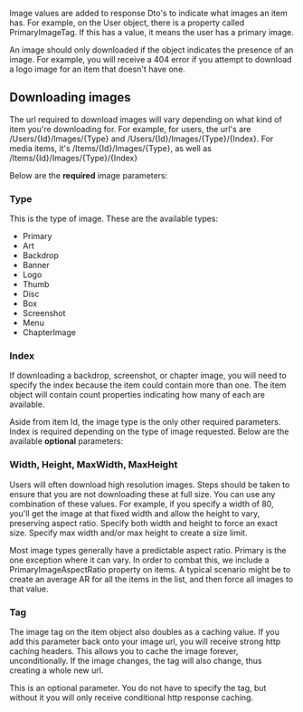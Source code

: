 Image values are added to response Dto's to indicate what images an item has. For example, on the User object, there is a property called PrimaryImageTag. If this has a value, it means the user has a primary image.

An image should only downloaded if the object indicates the presence of an image. For example, you will receive a 404 error if you attempt to download a logo image for an item that doesn't have one.

## Downloading images

The url required to download images will vary depending on what kind of item you're downloading for. For example, for users, the url's are /Users/{Id}/Images/{Type} and /Users/{Id}/Images/{Type}/{Index}. For media items, it's /Items/{Id}/Images/{Type}, as well as /Items/{Id}/Images/{Type}/{Index}

Below are the **required** image parameters:

### Type
This is the type of image. These are the available types:

* Primary
* Art
* Backdrop
* Banner
* Logo
* Thumb
* Disc
* Box
* Screenshot
* Menu
* ChapterImage

### Index
If downloading a backdrop, screenshot, or chapter image, you will need to specify the index because the item could contain more than one. The item object will contain count properties indicating how many of each are available.

Aside from item Id, the image type is the only other required parameters. Index is required depending on the type of image requested. Below are the available **optional** parameters:

### Width, Height, MaxWidth, MaxHeight
Users will often download high resolution images. Steps should be taken to ensure that you are not downloading these at full size. You can use any combination of these values. For example, if you specify a width of 80, you'll get the image at that fixed width and allow the height to vary, preserving aspect ratio. Specify both width and height to force an exact size. Specify max width and/or max height to create a size limit.

Most image types generally have a predictable aspect ratio. Primary is the one exception where it can vary. In order to combat this, we include a PrimaryImageAspectRatio property on items. A typical scenario might be to create an average AR for all the items in the list, and then force all images to that value.

### Tag
The image tag on the item object also doubles as a caching value. If you add this parameter back onto your image url, you will receive strong http caching headers. This allows you to cache the image forever, unconditionally. If the image changes, the tag will also change, thus creating a whole new url.

This is an optional parameter. You do not have to specify the tag, but without it you will only receive conditional http response caching.
